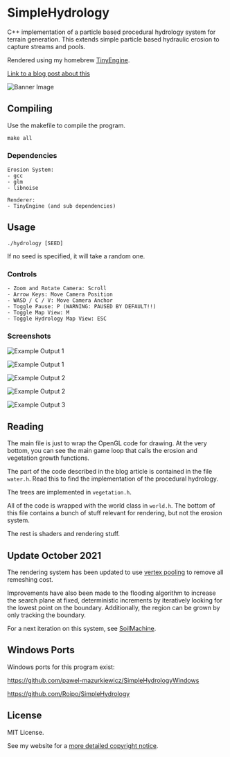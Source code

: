 # SimpleHydrology
C++ implementation of a particle based procedural hydrology system for terrain generation. This extends simple particle based hydraulic erosion to capture streams and pools.

Rendered using my homebrew [TinyEngine](https://github.com/weigert/TinyEngine).

[Link to a blog post about this](https://nickmcd.me/2020/04/15/procedural-hydrology/)

![Banner Image](https://github.com/weigert/SimpleHydrology/blob/master/screenshots/banner.png)

## Compiling

Use the makefile to compile the program.

    make all

### Dependencies

    Erosion System:
    - gcc
    - glm
    - libnoise

    Renderer:
    - TinyEngine (and sub dependencies)

## Usage

    ./hydrology [SEED]

If no seed is specified, it will take a random one.

### Controls

    - Zoom and Rotate Camera: Scroll
    - Arrow Keys: Move Camera Position
    - WASD / C / V: Move Camera Anchor
    - Toggle Pause: P (WARNING: PAUSED BY DEFAULT!!)
    - Toggle Map View: M
    - Toggle Hydrology Map View: ESC

### Screenshots
![Example Output 1](https://github.com/weigert/SimpleHydrology/blob/master/screenshots/side1.png)

![Example Output 1](https://github.com/weigert/SimpleHydrology/blob/master/screenshots/top1.png)

![Example Output 2](https://github.com/weigert/SimpleHydrology/blob/master/screenshots/side2.png)

![Example Output 2](https://github.com/weigert/SimpleHydrology/blob/master/screenshots/top2.png)

![Example Output 3](https://github.com/weigert/SimpleHydrology/blob/master/screenshots/top3.png)

## Reading
The main file is just to wrap the OpenGL code for drawing. At the very bottom, you can see the main game loop that calls the erosion and vegetation growth functions.

The part of the code described in the blog article is contained in the file `water.h`. Read this to find the implementation of the procedural hydrology.

The trees are implemented in `vegetation.h`.

All of the code is wrapped with the world class in `world.h`. The bottom of this file contains a bunch of stuff relevant for rendering, but not the erosion system.

The rest is shaders and rendering stuff.

## Update October 2021

The rendering system has been updated to use [vertex pooling](https://nickmcd.me/2021/04/04/high-performance-voxel-engine/) to remove all remeshing cost.

Improvements have also been made to the flooding algorithm to increase the search plane at fixed, deterministic increments by iteratively looking for the lowest point on the boundary. Additionally, the region can be grown by only tracking the boundary.

For a next iteration on this system, see [SoilMachine](https://github.com/weigert/SoilMachine).

## Windows Ports
Windows ports for this program exist:

https://github.com/pawel-mazurkiewicz/SimpleHydrologyWindows

https://github.com/Roipo/SimpleHydrology


## License
MIT License.

See my website for a [more detailed copyright notice](https://weigert.vsos.ethz.ch/copyright-notice/).
